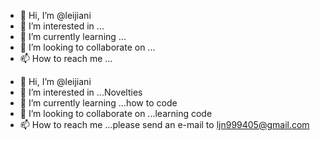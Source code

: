 - 👋 Hi, I’m @leijiani
- 👀 I’m interested in ...
- 🌱 I’m currently learning ...
- 💞️ I’m looking to collaborate on ...
- 📫 How to reach me ...

<!---
leijiani/leijiani is a ✨ special ✨ repository because its `README.md` (this file) appears on your GitHub profile.
You can click the Preview link to take a look at your changes.
--->
- 👋 Hi, I’m @leijiani
- 👀 I’m interested in ...Novelties
- 🌱 I’m currently learning ...how to code
- 💞️ I’m looking to collaborate on ...learning code
- 📫 How to reach me ...please send an e-mail to ljn999405@gmail.com
